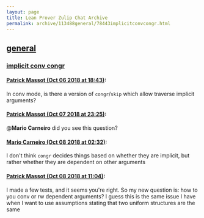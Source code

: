 ```yaml
---
layout: page
title: Lean Prover Zulip Chat Archive 
permalink: archive/113488general/78443implicitconvcongr.html
---
```


## [general](index.html)
### [implicit conv congr](78443implicitconvcongr.html)

#### [Patrick Massot (Oct 06 2018 at 18:43)](https://leanprover.zulipchat.com/#narrow/stream/113488-general/topic/implicit%20conv%20congr/near/135318034):
In conv mode, is there a version of `congr`/`skip` which allow traverse implicit arguments?

#### [Patrick Massot (Oct 07 2018 at 23:25)](https://leanprover.zulipchat.com/#narrow/stream/113488-general/topic/implicit%20conv%20congr/near/135366301):
@**Mario Carneiro** did you see this question?

#### [Mario Carneiro (Oct 08 2018 at 02:32)](https://leanprover.zulipchat.com/#narrow/stream/113488-general/topic/implicit%20conv%20congr/near/135372046):
I don't think `congr` decides things based on whether they are implicit, but rather whether they are dependent on other arguments

#### [Patrick Massot (Oct 08 2018 at 11:04)](https://leanprover.zulipchat.com/#narrow/stream/113488-general/topic/implicit%20conv%20congr/near/135389727):
I made a few tests, and it seems you're right. So my new question is: how to you conv or rw dependent arguments? I guess this is the same issue I have when I want to use assumptions stating that two uniform structures are the same

